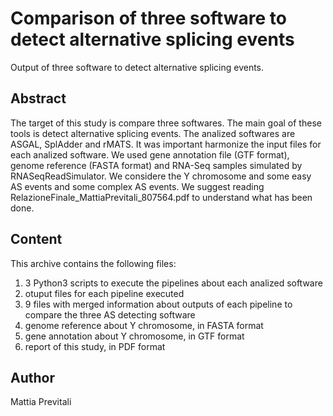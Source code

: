 # Comparison of three software to detect alternative splicing events
Output of three software to detect alternative splicing events.

## Abstract

The target of this study is compare three softwares. The main goal of these tools is detect alternative splicing events.
The analized softwares are ASGAL, SplAdder and rMATS. It was important harmonize the input files for each analized software. We used gene annotation file (GTF format), genome reference (FASTA format) and RNA-Seq samples simulated by RNASeqReadSimulator.
We considere the Y chromosome and some easy AS events and some complex AS events.
We suggest reading RelazioneFinale_MattiaPrevitali_807564.pdf to understand what has been done.

## Content

This archive contains the following files:
  1) 3 Python3 scripts to execute the pipelines about each analized software
  2) otuput files for each pipeline executed
  3) 9 files with merged information about outputs of each pipeline to compare the three AS detecting software
  4) genome reference about Y chromosome, in FASTA format
  5) gene annotation about Y chromosome, in GTF format
  6) report of this study, in PDF format

## Author
Mattia Previtali
